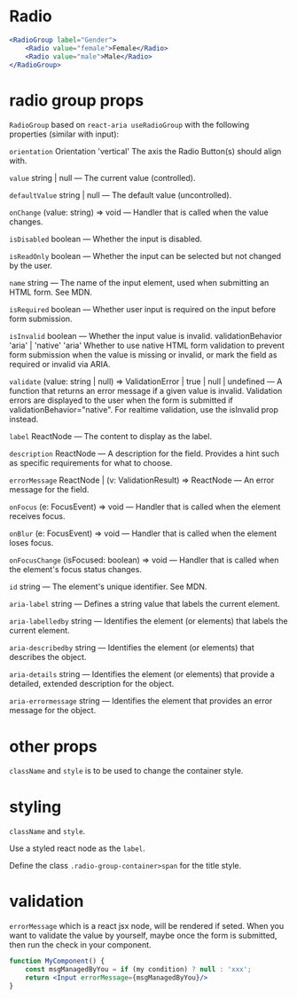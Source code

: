 # Radio
```jsx
<RadioGroup label="Gender">
    <Radio value="female">Female</Radio>
    <Radio value="male">Male</Radio>
</RadioGroup>
```
# radio group props
`RadioGroup` based on `react-aria useRadioGroup` with the following properties (similar with input):

`orientation`
Orientation
'vertical'
The axis the Radio Button(s) should align with.

`value`
string | null
—
The current value (controlled).

`defaultValue`
string | null
—
The default value (uncontrolled).

`onChange`
(value: string) => void
—
Handler that is called when the value changes.

`isDisabled`
boolean
—
Whether the input is disabled.

`isReadOnly`
boolean
—
Whether the input can be selected but not changed by the user.

`name`
string
—
The name of the input element, used when submitting an HTML form. See MDN.

`isRequired`
boolean
—
Whether user input is required on the input before form submission.

`isInvalid`
boolean
—
Whether the input value is invalid.
validationBehavior
'aria' | 'native'
'aria'
Whether to use native HTML form validation to prevent form submission when the value is missing or invalid, or mark the field as required or invalid via ARIA.

`validate`
(value: string | null) => ValidationError
  | true
  | null
  | undefined
—
A function that returns an error message if a given value is invalid. Validation errors are displayed to the user when the form is submitted if validationBehavior="native". For realtime validation, use the isInvalid prop instead.

`label`
ReactNode
—
The content to display as the label.

`description`
ReactNode
—
A description for the field. Provides a hint such as specific requirements for what to choose.

`errorMessage`
ReactNode | (v: ValidationResult) => ReactNode
—
An error message for the field.

`onFocus`
(e: FocusEvent<Target>) => void
—
Handler that is called when the element receives focus.

`onBlur`
(e: FocusEvent<Target>) => void
—
Handler that is called when the element loses focus.

`onFocusChange`
(isFocused: boolean) => void
—
Handler that is called when the element's focus status changes.

`id`
string
—
The element's unique identifier. See MDN.

`aria-label`
string
—
Defines a string value that labels the current element.

`aria-labelledby`
string
—
Identifies the element (or elements) that labels the current element.

`aria-describedby`
string
—
Identifies the element (or elements) that describes the object.

`aria-details`
string
—
Identifies the element (or elements) that provide a detailed, extended description for the object.

`aria-errormessage`
string
—
Identifies the element that provides an error message for the object.
# other props
`className` and `style` is to be used to change the container style.

# styling
`className` and `style`.

Use a styled react node as the `label`.

Define the class `.radio-group-container>span` for the title style.

# validation
`errorMessage` which is a react jsx node, will be rendered if seted. When you want to validate the value by yourself, maybe once the form is submitted, then run the check in your component.
```jsx
function MyComponent() {
    const msgManagedByYou = if (my condition) ? null : 'xxx';
    return <Input errorMessage={msgManagedByYou}/>
}
```
